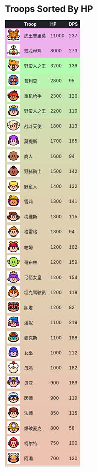 # Troops Sorted By HP

<style>
    .heatMapTHP {
        width: 100%;
        text-align: left;
    }
    .heatMapTHP th {
        word-wrap: break-word;
        text-align: left;
        color: white;
        background: #202127;
    }
    .heatMapTHP tr:nth-child(1) { background: rgba(200, 0, 200, 0.3); }
    .heatMapTHP tr:nth-child(2) { background: rgba(200, 0, 200, 0.3); }
    .heatMapTHP tr:nth-child(3) { background: rgba(0, 255, 0, 0.3); }
    .heatMapTHP tr:nth-child(4) { background: rgba(32, 223, 0, 0.3); }
    .heatMapTHP tr:nth-child(5) { background: rgba(72, 183, 0, 0.3); }
    .heatMapTHP tr:nth-child(6) { background: rgba(80, 175, 0, 0.3); }
    .heatMapTHP tr:nth-child(7) { background: rgba(112, 143, 0, 0.3); }
    .heatMapTHP tr:nth-child(8) { background: rgba(120, 135, 0, 0.3); }
    .heatMapTHP tr:nth-child(9) { background: rgba(128, 128, 0, 0.3); }
    .heatMapTHP tr:nth-child(10) { background: rgba(135, 120, 0, 0.3); }
    .heatMapTHP tr:nth-child(11) { background: rgba(143, 112, 0, 0.3); }
    .heatMapTHP tr:nth-child(12) { background: rgba(151, 104, 0, 0.3); }
    .heatMapTHP tr:nth-child(13) { background: rgba(151, 104, 0, 0.3); }
    .heatMapTHP tr:nth-child(14) { background: rgba(151, 104, 0, 0.3); }
    .heatMapTHP tr:nth-child(15) { background: rgba(159, 96, 0, 0.3); }
    .heatMapTHP tr:nth-child(16) { background: rgba(159, 96, 0, 0.3); }
    .heatMapTHP tr:nth-child(17) { background: rgba(159, 96, 0, 0.3); }
    .heatMapTHP tr:nth-child(18) { background: rgba(159, 96, 0, 0.3); }
    .heatMapTHP tr:nth-child(19) { background: rgba(159, 96, 0, 0.3); }
    .heatMapTHP tr:nth-child(20) { background: rgba(167, 88, 0, 0.3); }
    .heatMapTHP tr:nth-child(21) { background: rgba(167, 88, 0, 0.3); }
    .heatMapTHP tr:nth-child(22) { background: rgba(175, 80, 0, 0.3); }
    .heatMapTHP tr:nth-child(23) { background: rgba(175, 80, 0, 0.3); }
    .heatMapTHP tr:nth-child(24) { background: rgba(183, 72, 0, 0.3); }
    .heatMapTHP tr:nth-child(25) { background: rgba(183, 72, 0, 0.3); }
    .heatMapTHP tr:nth-child(26) { background: rgba(187, 68, 0, 0.3); }
    .heatMapTHP tr:nth-child(27) { background: rgba(191, 64, 0, 0.3); }
    .heatMapTHP tr:nth-child(28) { background: rgba(195, 60, 0, 0.3); }
    .heatMapTHP tr:nth-child(29) { background: rgba(199, 56, 0, 0.3); }
</style>

<div class="heatMapTHP">

|   | Troop | HP | DPS | 
| -- | -- | -- | -- |
| <img src="../assets/sb_emote_mega-el-primo.png"  width="40" height="40" /> | 虎王普里莫 | 11000 | 237 |
| <img src="../assets/sb_emote_mega-chicken.png"  width="40" height="40" /> | 蛟龙母鸡 | 8000 | 273 |
| <img src="../assets/sb_emote_barbarian-king.png"  width="40" height="40" /> | 野蛮人之王 | 3200 | 139 |
| <img src="../assets/sb_emote_el-primo.png"  width="40" height="40" /> | 普利莫 | 2800 | 95 |
| <img src="../assets/sb_emote_heavy.png"  width="40" height="40" /> | 重机枪手 | 2300 | 120 |
| <img src="../assets/sb_emote_royale-king.png"  width="40" height="40" /> | 野蛮人之王 | 2200 | 110 |
| <img src="../assets/sb_emote_battle-healer.png"  width="40" height="40" /> | 战斗天使 | 1800 | 113 |
| <img src="../assets/sb_emote_mortis.png"  width="40" height="40" /> | 莫提斯 | 1700 | 165 |
| <img src="../assets/sb_emote_trader.png"  width="40" height="40" /> | 商人 | 1600 | 94 |
| <img src="../assets/sb_emote_hog-rider.png"  width="40" height="40" /> | 野猪骑士 | 1500 | 142 |
| <img src="../assets/sb_emote_barbarian.png"  width="40" height="40" /> | 野蛮人 | 1400 | 132 |
| <img src="../assets/sb_emote_shelly.png"  width="40" height="40" /> | 雪莉 | 1300 | 141 |
| <img src="../assets/sb_emote_mavis.png"  width="40" height="40" /> | 梅维斯 | 1300 | 115 |
| <img src="../assets/sb_emote_greg.png"  width="40" height="40" /> | 格雷格 | 1300 | 94 |
| <img src="../assets/sb_emote_pam.png"  width="40" height="40" /> | 帕姆 | 1200 | 162 |
| <img src="../assets/sb_emote_goblin.png"  width="40" height="40" /> | 哥布林 | 1200 | 159 |
| <img src="../assets/sb_emote_archer-queen.png"  width="40" height="40" /> | 弓箭女皇 | 1200 | 154 |
| <img src="../assets/sb_emote_tank-girl.png"  width="40" height="40" /> | 坦克驾驶员 | 1200 | 118 |
| <img src="../assets/sb_emote_nita.png"  width="40" height="40" /> | 妮塔 | 1200 | 82 |
| <img src="../assets/sb_emote_penny.png"  width="40" height="40" /> | 潘妮 | 1100 | 219 |
| <img src="../assets/sb_emote_max.png"  width="40" height="40" /> | 麦克斯 | 1100 | 188 |
| <img src="../assets/sb_emote_witch.png"  width="40" height="40" /> | 女巫 | 1000 | 212 |
| <img src="../assets/sb_emote_chicken.png"  width="40" height="40" /> | 母鸡 | 1000 | 182 |
| <img src="../assets/sb_emote_bea.png"  width="40" height="40" /> | 贝亚 | 900 | 189 |
| <img src="../assets/sb_emote_medic.png"  width="40" height="40" /> | 医师 | 900 | 119 |
| <img src="../assets/sb_emote_wizard.png"  width="40" height="40" /> | 法师 | 850 | 115 |
| <img src="../assets/sb_emote_dynamike.png"  width="40" height="40" /> | 爆破麦克 | 800 | 58 |
| <img src="../assets/sb_emote_colt.png"  width="40" height="40" /> | 柯尔特 | 750 | 190 |
| <img src="../assets/sb_emote_bo.png"  width="40" height="40" /> | 阿渤 | 700 | 120 |

</div>